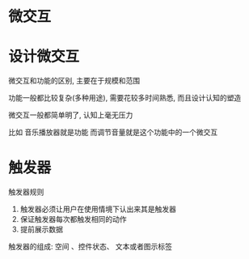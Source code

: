 # 微交互

# 设计微交互

微交互和功能的区别, 主要在于规模和范围

功能一般都比较复杂(多种用途), 需要花较多时间熟悉, 而且设计认知的塑造

微交互一般都简单明了, 认知上毫无压力

比如 音乐播放器就是功能 而调节音量就是这个功能中的一个微交互

# 触发器

触发器规则

1. 触发器必须让用户在使用情境下认出来其是触发器
2. 保证触发器每次都触发相同的动作
3. 提前展示数据

触发器的组成: 空间 、控件状态、 文本或者图示标签

